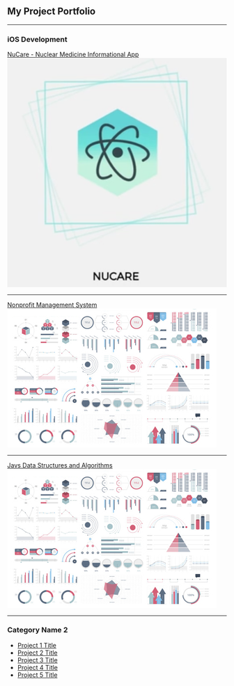 ## My Project Portfolio

---

### iOS Development

[NuCare - Nuclear Medicine Informational App](/sample_page)
<img src="images/NuCare_Logo.png?raw=true"/>

---
[Nonprofit Management System](/pdf/sample_presentation.pdf)
<img src="images/dummy_thumbnail.jpg?raw=true"/>

---
[Javs Data Structures and Algorithms](http://example.com/)
<img src="images/dummy_thumbnail.jpg?raw=true"/>

---

### Category Name 2

- [Project 1 Title](http://example.com/)
- [Project 2 Title](http://example.com/)
- [Project 3 Title](http://example.com/)
- [Project 4 Title](http://example.com/)
- [Project 5 Title](http://example.com/)
